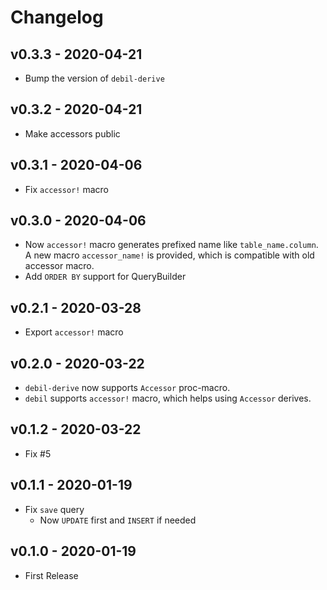 # Changelog

## v0.3.3 - 2020-04-21

* Bump the version of `debil-derive`

## v0.3.2 - 2020-04-21

* Make accessors public

## v0.3.1 - 2020-04-06

* Fix `accessor!` macro

## v0.3.0 - 2020-04-06

* Now `accessor!` macro generates prefixed name like `table_name.column`. A new macro `accessor_name!` is provided, which is compatible with old accessor macro.
* Add `ORDER BY` support for QueryBuilder

## v0.2.1 - 2020-03-28

* Export `accessor!` macro

## v0.2.0 - 2020-03-22

* `debil-derive` now supports `Accessor` proc-macro.
* `debil` supports `accessor!` macro, which helps using `Accessor` derives.

## v0.1.2 - 2020-03-22

* Fix #5

## v0.1.1 - 2020-01-19

* Fix `save` query
  * Now `UPDATE` first and `INSERT` if needed

## v0.1.0 - 2020-01-19

* First Release

